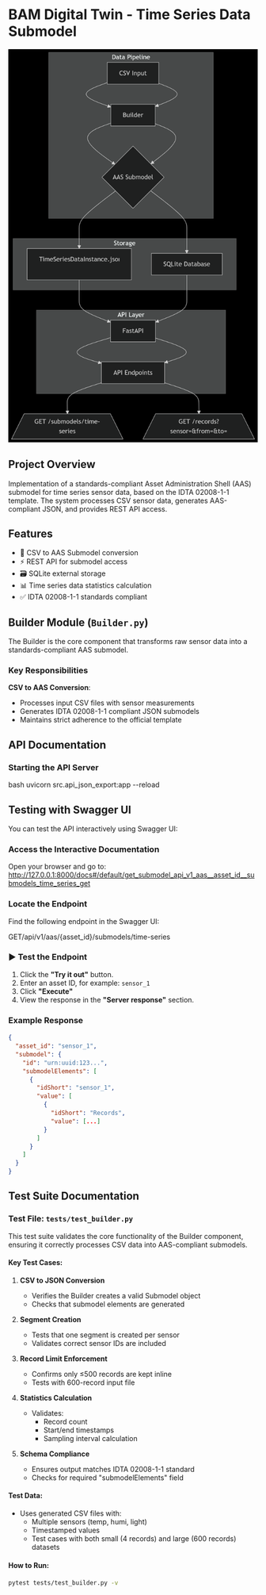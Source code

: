 # BAM Digital Twin - Time Series Data Submodel

![Architecture Diagram](docs/architecture_diagram.png)

## Project Overview

Implementation of a standards-compliant Asset Administration Shell (AAS) submodel for time series sensor data, based on the IDTA 02008-1-1 template. The system processes CSV sensor data, generates AAS-compliant JSON, and provides REST API access.

## Features

- 🚀 CSV to AAS Submodel conversion
- ⚡ REST API for submodel access
- 🗃️ SQLite external storage
- 📊 Time series data statistics calculation
- ✅ IDTA 02008-1-1 standards compliant


## Builder Module (`Builder.py`)

The Builder is the core component that transforms raw sensor data into a standards-compliant AAS submodel.

### Key Responsibilities

   **CSV to AAS Conversion**:
   - Processes input CSV files with sensor measurements
   - Generates IDTA 02008-1-1 compliant JSON submodels
   - Maintains strict adherence to the official template

## API Documentation

### Starting the API Server

bash
uvicorn src.api_json_export:app --reload 


## Testing with Swagger UI

You can test the API interactively using Swagger UI:

### Access the Interactive Documentation

Open your browser and go to:
http://127.0.0.1:8000/docs#/default/get_submodel_api_v1_aas__asset_id__submodels_time_series_get


###  Locate the Endpoint

Find the following endpoint in the Swagger UI:


GET/api/v1/aas/{asset_id}/submodels/time-series


### ▶ Test the Endpoint

1. Click the **"Try it out"** button.
2. Enter an asset ID, for example: `sensor_1`
3. Click **"Execute"**
4. View the response in the **"Server response"** section.

###  Example Response
```json
{
  "asset_id": "sensor_1",
  "submodel": {
    "id": "urn:uuid:123...",
    "submodelElements": [
      {
        "idShort": "sensor_1",
        "value": [
          {
            "idShort": "Records",
            "value": [...]
          }
        ]
      }
    ]
  }
}
```
## Test Suite Documentation

### Test File: `tests/test_builder.py`

This test suite validates the core functionality of the Builder component, ensuring it correctly processes CSV data into AAS-compliant submodels.

#### Key Test Cases:

1. **CSV to JSON Conversion**  
   - Verifies the Builder creates a valid Submodel object  
   - Checks that submodel elements are generated  

2. **Segment Creation**  
   - Tests that one segment is created per sensor  
   - Validates correct sensor IDs are included  

3. **Record Limit Enforcement**  
   - Confirms only ≤500 records are kept inline  
   - Tests with 600-record input file  

4. **Statistics Calculation**  
   - Validates:  
     - Record count  
     - Start/end timestamps  
     - Sampling interval calculation  

5. **Schema Compliance**  
   - Ensures output matches IDTA 02008-1-1 standard  
   - Checks for required "submodelElements" field  

#### Test Data:
- Uses generated CSV files with:
  - Multiple sensors (temp, humi, light)
  - Timestamped values
  - Test cases with both small (4 records) and large (600 records) datasets

#### How to Run:
```bash
pytest tests/test_builder.py -v
